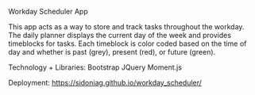 Workday Scheduler App

This app acts as a way to store and track tasks throughout the workday. The daily planner displays the current day of the week and provides timeblocks for tasks. Each timeblock is color coded based on the time of day and whether is past (grey), present (red), or future (green). 

Technology + Libraries:
Bootstrap 
JQuery
Moment.js

Deployment:
<https://sidoniag.github.io/workday_scheduler/>

<image src="">